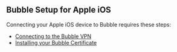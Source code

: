 ## Bubble Setup for Apple iOS

Connecting your Apple iOS device to Bubble requires these steps:

 * [Connecting to the Bubble VPN](../vpn_instructions/ios_vpn.md)
 * [Installing your Bubble Certificate](../cert_instructions/ios_cert.md)

